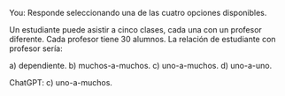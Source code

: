 You:
Responde seleccionando una de las cuatro opciones disponibles.

Un estudiante puede asistir a cinco clases, cada una con un profesor diferente. Cada profesor tiene 30 alumnos. La relación de estudiante con profesor sería:

a) dependiente.
b) muchos-a-muchos.
c) uno-a-muchos.
d) uno-a-uno.

ChatGPT:
c) uno-a-muchos.
